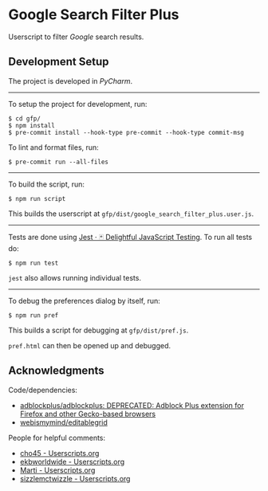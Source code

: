 # Google Search Filter Plus
Userscript to filter *Google* search results.

## Development Setup
The project is developed in *PyCharm*.

---

To setup the project for development, run:

    $ cd gfp/
    $ npm install
    $ pre-commit install --hook-type pre-commit --hook-type commit-msg

To lint and format files, run:

    $ pre-commit run --all-files

---

To build the script, run:

    $ npm run script

This builds the userscript at `gfp/dist/google_search_filter_plus.user.js`.

---

Tests are done using [Jest · 🃏 Delightful JavaScript Testing](https://jestjs.io/). To run all tests do:

    $ npm run test

`jest` also allows running individual tests.

---

To debug the preferences dialog by itself, run:

    $ npm run pref

This builds a script for debugging at `gfp/dist/pref.js`.

`pref.html` can then be opened up and debugged.

## Acknowledgments
Code/dependencies:

- [adblockplus/adblockplus: DEPRECATED: Adblock Plus extension for Firefox and other Gecko-based browsers](https://github.com/adblockplus/adblockplus)
- [webismymind/editablegrid](https://github.com/webismymind/editablegrid)

People for helpful comments:

- [cho45 - Userscripts.org](https://userscripts-mirror.org/users/1965)
- [ekbworldwide - Userscripts.org](https://userscripts-mirror.org/users/39581)
- [Marti - Userscripts.org](https://userscripts-mirror.org/users/marti)
- [sizzlemctwizzle - Userscripts.org](https://userscripts-mirror.org/users/sizzle.html)
